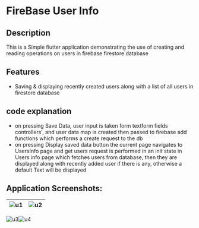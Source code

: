 # FireBase User Info

## Description
This is a Simple flutter application demonstrating the use of creating and reading operations on users in firebase firestore database

## Features
- Saving & displaying recently created users along with a list of all users in firestore database
  
## code explanation
- on pressing Save Data, user input is taken form textform fields controllers', and user data map is created then passed to firebase add functions which performs a create request to the db
- on pressing Display saved data button the current page navigates to UsersInfo page and get users request is performed in an init state in Users info page which fetches users from database, then they are displayed along with recently added user if there is any, otherwise a default Text will be displayed

## Application Screenshots: 
|![u1](https://github.com/user-attachments/assets/d094d56e-4d3e-449b-9296-6afe516da99d)|![u2](https://github.com/user-attachments/assets/eca6b1e3-1686-4e14-82e5-df7e0aaa93d2)|
|-|-|

![u3](https://github.com/user-attachments/assets/70b50847-712f-4059-9a9b-aab20141fd8b)![u4](https://github.com/user-attachments/assets/b23670cd-4deb-4ff5-b7d8-51a22fd134d8)
